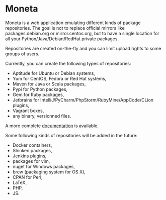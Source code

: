 Moneta
======

Moneta is a web application emulating different kinds of package repositories.
The goal is not to replace official mirrors like packages.debian.org or mirror.centos.org,
but to have a single location for all your Python/Java/Debian/RedHat private packages.

Repositories are created on-the-fly and you can limit upload rights to some groups of users.

Currently, you can create the following types of repositories:

  * Aptitude for Ubuntu or Debian systems,
  * Yum for CentOS, Fedora or Red Hat systems,
  * Maven for Java or Scala packages,
  * Pypi for Python packages,
  * Gem for Ruby packages,
  * Jetbrains for IntelliJ/PyCharm/PhpStorm/RubyMine/AppCode/CLion plugins,
  * Vagrant boxes,
  * any binary, versionned files.

A more complete [documentation](http://moneta.readthedocs.org/en/latest/index.html) is available.

Some following kinds of repositories will be added in the future:

  * Docker containers,
  * Shinken packages,
  * Jenkins plugins,
  * packages for vim,
  * nuget for Windows packages,
  * brew (packaging system for OS X),
  * CPAN for Perl,
  * LaTeX,
  * PHP,
  * JS.
